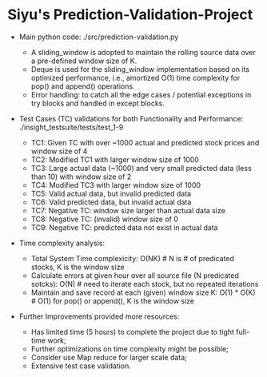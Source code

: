 # Siyu's Prediction-Validation-Project

- Main python code: ./src/prediction-validation.py
  - A sliding_window is adopted to maintain the rolling source data over a pre-defined window size of K. 
  - Deque is used for the sliding_window implementation based on its optimized performance, i.e., amortized O(1) time complexity for pop() and append() operations.
  - Error handling: to catch all the edge cases / potential exceptions in try blocks and handled in except blocks. 


- Test Cases (TC) validations for both Functionality and Performance: ./insight_testsuite/tests/test_1-9
  - TC1: Given TC with over ~1000 actual and predicted stock prices and window size of 4
  - TC2: Modified TC1 with larger window size of 1000
  - TC3: Large actual data (~1000) and very small predicted data (less than 10) with window size of 2
  - TC4: Modified TC3 with larger window size of 1000
  - TC5: Valid actual data, but invalid predicted data
  - TC6: Valid predicted data, but invalid actual data 
  - TC7: Negative TC: window size larger than actual data size
  - TC8: Negative TC: (invalid) window size of 0
  - TC9: Negative TC: predicted data not exist in actual data


- Time complexity analysis:
  - Total System Time complexicity: O(NK) # N is # of predicated stocks, K is the window size
  - Calculate errors at given hour over all source file (N predicated sotcks): O(N) # need to iterate each stock, but no repeated iterations
  - Maintain and save record at each (given) window size K: O(1) * O(K) # O(1) for pop() or append(), K is the window size
 
  
- Further Improvements provided more resources:
  - Has limited time (5 hours) to complete the project due to tight full-time work;
  - Further optimizations on time complexity might be possible;
  - Consider use Map reduce for larger scale data;
  - Extensive test case validation.
